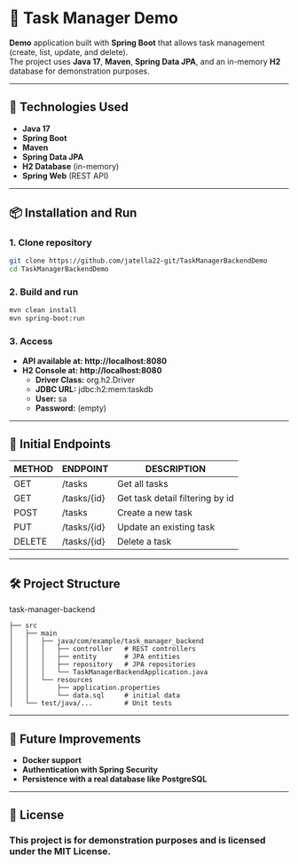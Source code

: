 # 📝 Task Manager Demo

**Demo** application built with **Spring Boot** that allows task management (create, list, update, and delete).  
The project uses **Java 17**, **Maven**, **Spring Data JPA**, and an in-memory **H2** database for demonstration purposes.

---

## 🚀 Technologies Used
- **Java 17**
- **Spring Boot**
- **Maven**
- **Spring Data JPA**
- **H2 Database** (in-memory)
- **Spring Web** (REST API)

---

## 📦 Installation and Run

### 1. Clone repository
```bash
git clone https://github.com/jatella22-git/TaskManagerBackendDemo
cd TaskManagerBackendDemo
```

### 2. Build and run
```bash 
mvn clean install
mvn spring-boot:run
```

### 3. Access
- **API available at: http://localhost:8080**
- **H2 Console at: http://localhost:8080**
  - **Driver Class:** org.h2.Driver
  - **JDBC URL:** jdbc:h2:mem:taskdb
  - **User:** sa
  - **Password:** (empty)

---

## 📑 Initial Endpoints

| METHOD | ENDPOINT    | DESCRIPTION                     |
|--------|-------------|---------------------------------|
| GET    | /tasks      | Get all tasks                   |
| GET    | /tasks/{id} | Get task detail filtering by id |
| POST   | /tasks      | Create a new task               |
| PUT    | /tasks/{id} | Update an existing task         |
| DELETE | /tasks/{id} | Delete a task                   |

---

## 🛠️ Project Structure

task-manager-backend
```
├── src
│   ├── main
│   │   ├── java/com/example/task_manager_backend
│   │   │   ├── controller   # REST controllers
│   │   │   ├── entity       # JPA entities
│   │   │   ├── repository   # JPA repositories
│   │   │   └── TaskManagerBackendApplication.java
│   │   └── resources
│   │       ├── application.properties
│   │       └── data.sql     # initial data
│   └── test/java/...        # Unit tests
```

---

## 🔮 Future Improvements

- **Docker support**
- **Authentication with Spring Security**
- **Persistence with a real database like PostgreSQL**

---

## 📜 License

### This project is for demonstration purposes and is licensed under the MIT License.